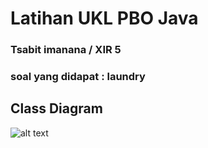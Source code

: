 # Latihan UKL PBO Java
### Tsabit imanana / XIR 5
### soal yang didapat : laundry

## Class Diagram
![alt text](https://github.com/Tsabitgans/ukl-java/blob/main/images/class%20diagram%20Laundry%20.png)



